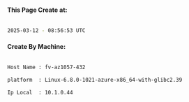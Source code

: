 
   
#### This Page Create at:

```bash

2025-03-12 - 08:56:53 UTC

```

#### Create By Machine:

```bash

Host Name : fv-az1057-432

platform  : Linux-6.8.0-1021-azure-x86_64-with-glibc2.39

Ip Local  : 10.1.0.44

```

